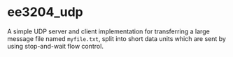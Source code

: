 # ee3204_udp

A simple UDP server and client implementation for transferring a large message file named `myfile.txt`, split into short data units which are sent by using stop-and-wait flow control.
